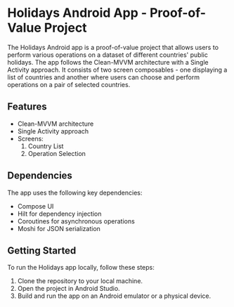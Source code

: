 # Holidays Android App - Proof-of-Value Project

The Holidays Android app is a proof-of-value project that allows users to perform various operations on a dataset of different countries' public holidays. The app follows the Clean-MVVM architecture with a Single Activity approach. It consists of two screen composables - one displaying a list of countries and another where users can choose and perform operations on a pair of selected countries.

## Features

- Clean-MVVM architecture
- Single Activity approach
- Screens: 
  1. Country List
  2. Operation Selection

## Dependencies

The app uses the following key dependencies:

- Compose UI
- Hilt for dependency injection
- Coroutines for asynchronous operations
- Moshi for JSON serialization

## Getting Started

To run the Holidays app locally, follow these steps:

1. Clone the repository to your local machine.
2. Open the project in Android Studio.
3. Build and run the app on an Android emulator or a physical device.
